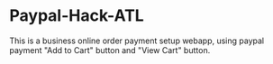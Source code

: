 # Paypal-Hack-ATL
<p> This is a business online order payment setup webapp, using paypal payment "Add to Cart" button and "View Cart" button.</p>

